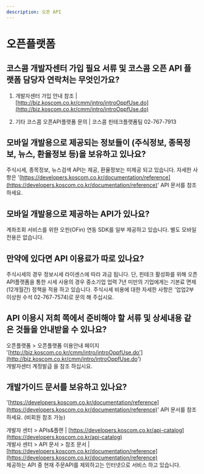 ```yaml
---
description: 오픈 API
---
```


# 오픈플랫폼

## 코스콤 개발자센터 가입 필요 서류 및 코스콤 오픈 API 플랫폼 담당자 연락처는 무엇인가요?

 1. 개발자센터 가입 안내 참조               \|    [http://biz.koscom.co.kr/cmm/intro/introOppfUse.do](http://biz.koscom.co.kr/cmm/intro/introOppfUse.do)

 2. 기타 코스콤 오픈API플랫폼 문의     \|    코스콤 핀테크플랫폼팀  02-767-7913

## **모바일 개발용으로 제공되는 정보들이 \(주식정보, 종목정보, 뉴스, 환율정보 등\)을 보유하고 있나요?**

 주식시세, 종목정보, 뉴스검색 API는 제공, 환율정보는 미제공 되고 있습니다. 자세한 사항은 '[https://developers.koscom.co.kr/documentation/reference](https://developers.koscom.co.kr/documentation/reference)' API 문서를 참조하세요.

## **모바일 개발용으로 제공하는 API가 있나요?**

계좌조회 서비스를 위한 오핀\(OFin\) 연동 SDK를 일부 제공하고 있습니다. 별도 모바일 전용은 없습니다.

## **만약에 있다면 API 이용료가 따로 있나요?**

주식시세의 경우 정보시세 라이센스에 따라 과금 됩니다.  단, 핀테크 활성화를 위해 오픈API플랫폼을 통한 시세 사용의 경우 중소기업 업력 7년 미만의 기업에게는 기본료 면제 \(12개월간\) 정책을 적용 하고 있습니다. 주식시세 비용에 대한 자세한 사항은  '업업2부 이상원 수석 02-767-7574\)로 문의 해 주십시요.

## **API 이용시 저희 쪽에서 준비해야 할 서류 및 상세내용 같은 것들을 안내받을 수 있나요?**

오픈플랫폼 &gt; 오픈플랫폼 이용안내 페이지 '[http://biz.koscom.co.kr/cmm/intro/introOppfUse.do'](http://biz.koscom.co.kr/cmm/intro/introOppfUse.do')    
개발자센터 계정발급 을 참조 하십시요.

## **개발가이드 문서를 보유하고 있나요?**

 '[https://developers.koscom.co.kr/documentation/reference](https://developers.koscom.co.kr/documentation/reference)' API 문서를 참조하세요. \(비회원 참조 가능\)

개발자 센터 &gt; APIs&플랜                   \| [https://developers.koscom.co.kr/api-catalog](https://developers.koscom.co.kr/api-catalog)  
개발사 센터 &gt; API 문서 &gt; 참조 문서 \| [https://developers.koscom.co.kr/documentation/reference](https://developers.koscom.co.kr/documentation/reference)   
제공하는 API 중 현재 주문API를 제외하고는 인터넷으로 서비스 하고 있습니다.

